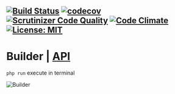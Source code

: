 [![Build Status](https://travis-ci.org/Jagepard/PhpDesignPatterns-Builder.svg?branch=master)](https://travis-ci.org/Jagepard/PhpDesignPatterns-Builder)
[![codecov](https://codecov.io/gh/Jagepard/PhpDesignPatterns-Builder/branch/master/graph/badge.svg)](https://codecov.io/gh/Jagepard/PhpDesignPatterns-Builder)
[![Scrutinizer Code Quality](https://scrutinizer-ci.com/g/Jagepard/PhpDesignPatterns-Builder/badges/quality-score.png?b=master)](https://scrutinizer-ci.com/g/Jagepard/PhpDesignPatterns-Builder/?branch=master)
[![Code Climate](https://codeclimate.com/github/Jagepard/PhpDesignPatterns-Builder/badges/gpa.svg)](https://codeclimate.com/github/Jagepard/PhpDesignPatterns-Builder)
[![License: MIT](https://img.shields.io/badge/license-MIT-498e7f.svg)](https://mit-license.org/)
-----

# Builder | [API](https://github.com/Jagepard/PhpDesignPatterns-Builder/blob/master/docs.md "Documentation API")
```php run``` execute in terminal

![Builder](https://github.com/Jagepard/PhpDesignPatterns-Builder/blob/master/UML.png)